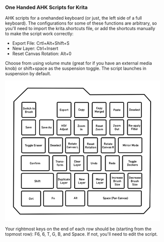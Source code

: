 ### One Handed AHK Scripts for Krita
AHK scripts for a onehanded keyboard (or just, the left side of a full keyboard). The configurations for some of these functions are arbitrary, so you'll need to import the krita.shortcuts file, or add the shortcuts manually to make the script work correctly:
* Export File: Crtl+Alt+Shift+S
* New Layer: Ctrl+Insert
* Reset Canvas Rotation: Alt+0

Choose from using volume mute (great for if you have an external media knob) or shift+space as the suspension toggle. The script launches in suspension by default.

![](layout.png)

Your rightmost keys on the end of each row should be (starting from the topmost row): F6, 6, T, G, B, and Space. If not, you'll need to edit the script.
